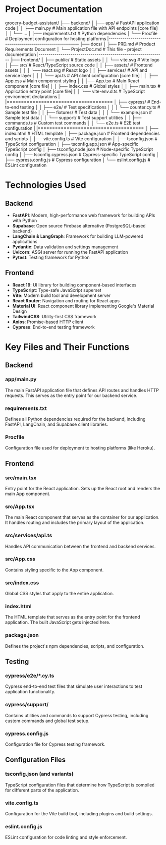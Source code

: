 # Project Documentation

grocery-budget-assistant/
├── backend/
│ ├── app/ # FastAPI application code
│ │ ├── main.py # Main application file with API endpoints [core file]
│ │ └── ...
│ ├── requirements.txt # Python dependencies
│ └── Procfile # Deployment configuration for hosting platforms
|---------------------------------------------------------------
├── docs/
│ ├── PRD.md # Product Requirements Document
│ └── ProjectDoc.md # This file - project documentation
|---------------------------------------------------------------
├── frontend/
│ ├── public/ # Static assets
│ │ └── vite.svg # Vite logo
│ ├── src/ # React/TypeScript source code
│ │ ├── assets/ # Frontend assets
│ │ │ └── react.svg # React logo
│ │ ├── services/ # API and service layer
│ │ │ └── api.ts # API client configuration [core file]
│ │ ├── App.css # Main component styling
│ │ ├── App.tsx # Main React component [core file]
│ │ ├── index.css # Global styles
│ │ ├── main.tsx # Application entry point [core file]
│ │ └── vite-env.d.ts # TypeScript environment declarations
| |=====================================
│ ├── cypress/ # End-to-end testing
│ │ ├── e2e/ # Test specifications
│ │ │ └── counter.cy.ts # Sample test file
│ │ ├── fixtures/ # Test data
│ │ │ └── example.json # Sample test data
│ │ └── support/ # Test support utilities
│ │ ├── commands.ts # Custom test commands
│ │ └── e2e.ts # E2E test configuration
| |=====================================
│ ├── index.html # HTML template
│ ├── package.json # Frontend dependencies and scripts
│ ├── vite.config.ts # Vite configuration
│ ├── tsconfig.json # TypeScript configuration
│ ├── tsconfig.app.json # App-specific TypeScript config
│ ├── tsconfig.node.json # Node-specific TypeScript config
│ ├── tsconfig.cypress.json # Cypress-specific TypeScript config
│ ├── cypress.config.js # Cypress configuration
│ └── eslint.config.js # ESLint configuration

# Technologies Used

## Backend

- **FastAPI**: Modern, high-performance web framework for building APIs with Python
- **Supabase**: Open source Firebase alternative (PostgreSQL-based backend)
- **LangChain & LangGraph**: Framework for building LLM-powered applications
- **Pydantic**: Data validation and settings management
- **Uvicorn**: ASGI server for running the FastAPI application
- **Pytest**: Testing framework for Python

## Frontend

- **React 19**: UI library for building component-based interfaces
- **TypeScript**: Type-safe JavaScript superset
- **Vite**: Modern build tool and development server
- **React Router**: Navigation and routing for React apps
- **Material UI**: React component library implementing Google's Material Design
- **TailwindCSS**: Utility-first CSS framework
- **Axios**: Promise-based HTTP client
- **Cypress**: End-to-end testing framework

# Key Files and Their Functions

## Backend

### app/main.py

The main FastAPI application file that defines API routes and handles HTTP requests. This serves as the entry point for our backend service.

### requirements.txt

Defines all Python dependencies required for the backend, including FastAPI, LangChain, and Supabase client libraries.

### Procfile

Configuration file used for deployment to hosting platforms (like Heroku).

## Frontend

### src/main.tsx

Entry point for the React application. Sets up the React root and renders the main App component.

### src/App.tsx

The main React component that serves as the container for our application. It handles routing and includes the primary layout of the application.

### src/services/api.ts

Handles API communication between the frontend and backend services.

### src/App.css

Contains styling specific to the App component.

### src/index.css

Global CSS styles that apply to the entire application.

### index.html

The HTML template that serves as the entry point for the frontend application. The built JavaScript gets injected here.

### package.json

Defines the project's npm dependencies, scripts, and configuration.

## Testing

### cypress/e2e/\*.cy.ts

Cypress end-to-end test files that simulate user interactions to test application functionality.

### cypress/support/

Contains utilities and commands to support Cypress testing, including custom commands and global test setup.

### cypress.config.js

Configuration file for Cypress testing framework.

## Configuration Files

### tsconfig.json (and variants)

TypeScript configuration files that determine how TypeScript is compiled for different parts of the application.

### vite.config.ts

Configuration for the Vite build tool, including plugins and build settings.

### eslint.config.js

ESLint configuration for code linting and style enforcement.
